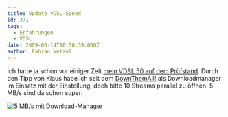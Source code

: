 ```yaml
---
title: Update VDSL-Speed
id: 371
tags:
  - Erfahrungen
  - VDSL
date: 2009-06-14T10:50:39.000Z
author: Fabian Wetzel
---
```


Ich hatte ja schon vor einiger Zeit [mein VDSL 50 auf dem Prüfstand](https://fabse.net/blog/2009/02/25/mein-vdsl-50-auf-dem-prfstand-geschwindigkeit/). Durch den Tipp von Klaus habe ich seit dem [DownThemAll!](https://addons.mozilla.org/de/firefox/addon/201) als Downloadmanager im Einsatz mit der Einstellung, doch bitte 10 Streams parallel zu öffnen. 5 MB/s sind da schon super:

![5 MB/s mit Download-Manager](https://az275061.vo.msecnd.net/blogmedia/2009/06/image23.png "5 MB/s mit Download-Manager")
